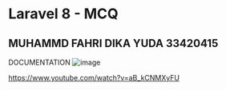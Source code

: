 # Laravel 8 - MCQ 

## MUHAMMD FAHRI DIKA YUDA 33420415

DOCUMENTATION
![image](https://user-images.githubusercontent.com/96968769/182020500-71e4e563-975f-4314-a95d-b4df2468fbae.png)


https://www.youtube.com/watch?v=aB_kCNMXyFU
